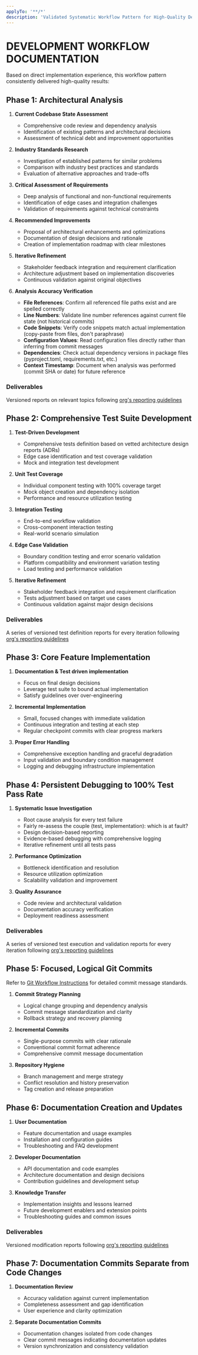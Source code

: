 ```yaml
---
applyTo: '**/*'
description: 'Validated Systematic Workflow Pattern for High-Quality Development'
---
```


# DEVELOPMENT WORKFLOW DOCUMENTATION

Based on direct implementation experience, this workflow pattern consistently delivered high-quality results:

## Phase 1: Architectural Analysis

1. **Current Codebase State Assessment**
   - Comprehensive code review and dependency analysis
   - Identification of existing patterns and architectural decisions
   - Assessment of technical debt and improvement opportunities

2. **Industry Standards Research**
   - Investigation of established patterns for similar problems
   - Comparison with industry best practices and standards
   - Evaluation of alternative approaches and trade-offs

3. **Critical Assessment of Requirements**
   - Deep analysis of functional and non-functional requirements
   - Identification of edge cases and integration challenges
   - Validation of requirements against technical constraints

4. **Recommended Improvements**
   - Proposal of architectural enhancements and optimizations
   - Documentation of design decisions and rationale
   - Creation of implementation roadmap with clear milestones

5. **Iterative Refinement**
   - Stakeholder feedback integration and requirement clarification
   - Architecture adjustment based on implementation discoveries
   - Continuous validation against original objectives

6. **Analysis Accuracy Verification**
   - **File References**: Confirm all referenced file paths exist and are spelled correctly
   - **Line Numbers**: Validate line number references against current file state (not historical commits)
   - **Code Snippets**: Verify code snippets match actual implementation (copy-paste from files, don't paraphrase)
   - **Configuration Values**: Read configuration files directly rather than inferring from commit messages
   - **Dependencies**: Check actual dependency versions in package files (pyproject.toml, requirements.txt, etc.)
   - **Context Timestamp**: Document when analysis was performed (commit SHA or date) for future reference

### Deliverables

Versioned reports on relevant topics following [org's reporting guidelines](./reporting.instructions.md)

## Phase 2: Comprehensive Test Suite Development

1. **Test-Driven Development**
   - Comprehensive tests definition based on vetted architecture design reports (ADRs)
   - Edge case identification and test coverage validation
   - Mock and integration test development

1. **Unit Test Coverage**
   - Individual component testing with 100% coverage target
   - Mock object creation and dependency isolation
   - Performance and resource utilization testing

2. **Integration Testing**
   - End-to-end workflow validation
   - Cross-component interaction testing
   - Real-world scenario simulation

3. **Edge Case Validation**
   - Boundary condition testing and error scenario validation
   - Platform compatibility and environment variation testing
   - Load testing and performance validation

4. **Iterative Refinement**
   - Stakeholder feedback integration and requirement clarification
   - Tests adjustment based on target use cases 
   - Continuous validation against major design decisions

### Deliverables

A series of versioned test definition reports for every iteration following [org's reporting guidelines](./reporting.instructions.md)

## Phase 3: Core Feature Implementation

1. **Documentation & Test driven implementation**
   - Focus on final design decisions
   - Leverage test suite to bound actual implementation
   - Satisfy guidelines over over-engineering

2. **Incremental Implementation**
   - Small, focused changes with immediate validation
   - Continuous integration and testing at each step
   - Regular checkpoint commits with clear progress markers

3. **Proper Error Handling**
   - Comprehensive exception handling and graceful degradation
   - Input validation and boundary condition management
   - Logging and debugging infrastructure implementation


## Phase 4: Persistent Debugging to 100% Test Pass Rate

1. **Systematic Issue Investigation**
   - Root cause analysis for every test failure
   - Fairly re-assess the couple (test, implementation): which is at fault?
   - Design decision-based reporting
   - Evidence-based debugging with comprehensive logging
   - Iterative refinement until all tests pass

2. **Performance Optimization**
   - Bottleneck identification and resolution
   - Resource utilization optimization
   - Scalability validation and improvement

3. **Quality Assurance**
   - Code review and architectural validation
   - Documentation accuracy verification
   - Deployment readiness assessment

### Deliverables

A series of versioned test execution and validation reports for every iteration following [org's reporting guidelines](./reporting.instructions.md)

## Phase 5: Focused, Logical Git Commits

Refer to [Git Workflow Instructions](./git-workflow.md) for detailed commit message standards.

1. **Commit Strategy Planning**
   - Logical change grouping and dependency analysis
   - Commit message standardization and clarity
   - Rollback strategy and recovery planning

2. **Incremental Commits**
   - Single-purpose commits with clear rationale
   - Conventional commit format adherence
   - Comprehensive commit message documentation

3. **Repository Hygiene**
   - Branch management and merge strategy
   - Conflict resolution and history preservation
   - Tag creation and release preparation

## Phase 6: Documentation Creation and Updates

1. **User Documentation**
   - Feature documentation and usage examples
   - Installation and configuration guides
   - Troubleshooting and FAQ development

2. **Developer Documentation**
   - API documentation and code examples
   - Architecture documentation and design decisions
   - Contribution guidelines and development setup

3. **Knowledge Transfer**
   - Implementation insights and lessons learned
   - Future development enablers and extension points
   - Troubleshooting guides and common issues

### Deliverables

Versioned modification reports following [org's reporting guidelines](./reporting.instructions.md)

## Phase 7: Documentation Commits Separate from Code Changes

1. **Documentation Review**
   - Accuracy validation against current implementation
   - Completeness assessment and gap identification
   - User experience and clarity optimization

2. **Separate Documentation Commits**
   - Documentation changes isolated from code changes
   - Clear commit messages indicating documentation updates
   - Version synchronization and consistency validation